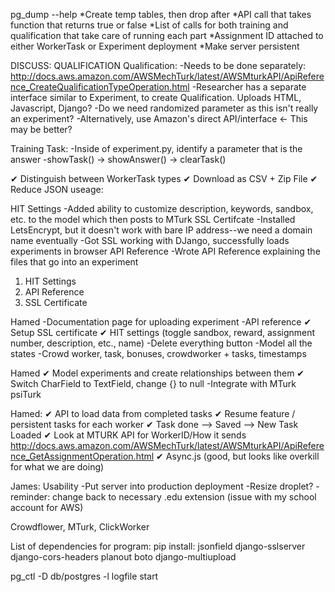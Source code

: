 pg_dump --help
*Create temp tables, then drop after
*API call that takes function that returns true or false
*List of calls for both training and qualification that take care of running each part
*Assignment ID attached to either WorkerTask or Experiment deployment
*Make server persistent

DISCUSS: QUALIFICATION
Qualification:
-Needs to be done separately:
	http://docs.aws.amazon.com/AWSMechTurk/latest/AWSMturkAPI/ApiReference_CreateQualificationTypeOperation.html
-Researcher has a separate interface similar to Experiment, to create Qualification. Uploads HTML, Javascript, Django?
	-Do we need randomized parameter as this isn't really an experiment? 
	-Alternatively, use Amazon's direct API/interface <- This may be better?

Training Task:
-Inside of experiment.py, identify a parameter that is the answer
-showTask() -> showAnswer() -> clearTask()

✔ Distinguish between WorkerTask types
✔ Download as CSV + Zip File
✔ Reduce JSON useage:





HIT Settings
-Added ability to customize description, keywords, sandbox, etc. to the model which then posts to MTurk
SSL Certifcate
-Installed LetsEncrypt, but it doesn't work with bare IP address--we need a domain name eventually
-Got SSL working with DJango, successfully loads experiments in browser
API Reference
-Wrote API Reference explaining the files that go into an experiment


1. HIT Settings
2. API Reference
3. SSL Certificate


Hamed
-Documentation page for uploading experiment
-API reference
✔ Setup SSL certificate
✔ HIT settings (toggle sandbox, reward, assignment number, description, etc., name)
	-Delete everything button
	-Model all the states 
	-Crowd worker, task, bonuses, crowdworker + tasks, timestamps



Hamed
✔ Model experiments and create relationships between them
✔ Switch CharField to TextField, change {} to null
-Integrate with MTurk
psiTurk

Hamed:
✔ API to load data from completed tasks
✔ Resume feature / persistent tasks for each worker
✔ Task done --> Saved --> New Task Loaded 
✔ Look at MTURK API for WorkerID/How it sends 
http://docs.aws.amazon.com/AWSMechTurk/latest/AWSMturkAPI/ApiReference_GetAssignmentOperation.html
✔ Async.js (good, but looks like overkill for what we are doing)

James:
Usability 
-Put server into production deployment
-Resize droplet?
-reminder: change back to necessary .edu extension (issue with my school account for AWS)

Crowdflower, MTurk, ClickWorker

List of dependencies for program: 
pip install:
	jsonfield
	django-sslserver
	django-cors-headers
	planout
	boto
	django-multiupload

pg_ctl -D db/postgres -l logfile start
